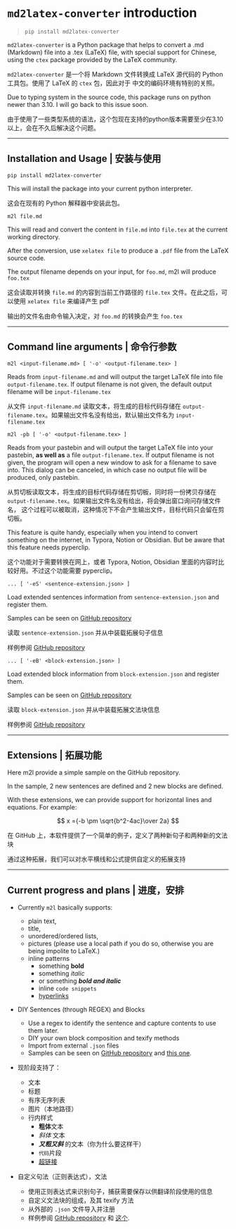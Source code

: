 # `md2latex-converter` introduction 

> `pip install md2latex-converter`

`md2latex-converter` is a Python package that helps
to convert a .md (Markdown) file into a .tex (LaTeX)
file, with special support for Chinese, using the `ctex`
package provided by the LaTeX community.

`md2latex-converter` 是一个将 Markdown 文件转换成 LaTeX 
源代码的 Python 工具包。使用了 LaTeX 的 `ctex` 包，因此对于
中文的编码环境有特别的关照。

Due to typing system in the source code, this package runs on python newer than 3.10. I will go back to this issue soon.

由于使用了一些类型系统的语法，这个包现在支持的python版本需要至少在3.10以上，会在不久后解决这个问题。

---

## Installation and Usage | 安装与使用

`pip install md2latex-converter`

This will install the package into your current python interpreter. 

这会在现有的 Python 解释器中安装此包。

`m2l file.md`

This will read and convert the content in `file.md` into `file.tex` at the current working directory. 

After the conversion, use `xelatex file` to produce a `.pdf` file from the LaTeX source code.

The output filename depends on your input, for `foo.md`, m2l will produce `foo.tex`

这会读取并转换 `file.md` 的内容到当前工作路径的 `file.tex` 文件。在此之后，可以使用 `xelatex file` 来编译产生 pdf

输出的文件名由命令输入决定，对 `foo.md` 的转换会产生 `foo.tex`

---

## Command line arguments | 命令行参数

`m2l <input-filename.md> [ '-o' <output-filename.tex> ]`

Reads from `input-filename.md` and will output the target LaTeX file into file `output-filename.tex`. If output filename
is not given, the default output filename will be `input-filename.tex`

从文件 `input-filename.md` 读取文本，将生成的目标代码存储在 `output-filename.tex`。如果输出文件名没有给出，默认输出文件名为 `input-filename.tex`

`m2l -pb [ '-o' <output-filename.tex> ]`

Reads from your pastebin and will output the target LaTeX file into your pastebin, **as well as** a file 
`output-filename.tex`. If output filename is not given, the program will open a new window to ask for a filename to save
into. This dialog can be canceled, in which case no output file will be produced, only pastebin.

从剪切板读取文本，将生成的目标代码存储在剪切板，同时将一份拷贝存储在 `output-filename.tex`。如果输出文件名没有给出，将会弹出窗口询问存储文件名，
这个过程可以被取消，这种情况下不会产生输出文件，目标代码只会留在剪切板。

This feature is quite handy, especially when you intend to convert something on the internet, in Typora, Notion or Obsidian. 
But be aware that this feature needs pyperclip.

这个功能对于需要转换在网上，或者 Typora, Notion, Obsidian 里面的内容时比较好用。不过这个功能需要 pyperclip。

`... [ '-eS' <sentence-extension.json> ]`

Load extended sentences information from `sentence-extension.json` and register them.

Samples can be seen on [GitHub repository](https://github.com/TrickEye/md2latex-converter/blob/master/sentence_extension.json)

读取 `sentence-extension.json` 并从中装载拓展句子信息

样例参阅 [GitHub repository](https://github.com/TrickEye/md2latex-converter/blob/master/sentence_extension.json)


`... [ '-eB' <block-extension.json> ]`

Load extended block information from `block-extension.json` and register them.

Samples can be seen on [GitHub repository](https://github.com/TrickEye/md2latex-converter/blob/master/block_extension.json)

读取 `block-extension.json` 并从中装载拓展文法块信息

样例参阅 [GitHub repository](https://github.com/TrickEye/md2latex-converter/blob/master/sentence_extension.json)

---

## Extensions | 拓展功能

Here m2l provide a simple sample on the GitHub repository. 

In the sample, 2 new sentences are defined and 2 new blocks are defined.

With these extensions, we can provide support for horizontal lines and equations. For example:

$$
x ={-b \pm \sqrt{b^2-4ac}\over 2a}
$$

在 GitHub 上，本软件提供了一个简单的例子，定义了两种新句子和两种新的文法块

通过这种拓展，我们可以对水平横线和公式提供自定义的拓展支持

---

## Current progress and plans | 进度，安排

- Currently `m2l` basically supports:
  - plain text, 
  - title, 
  - unordered/ordered lists,
  - pictures (please use a local path if you do so, otherwise you are being impolite to LaTeX.)
  - inline patterns
    - something **bold**
    - something _italic_
    - or something **_bold and italic_**
    - inline `code snippets`
    - [hyperlinks](https://http.cat/404)
- DIY Sentences (through REGEX) and Blocks
  - Use a regex to identify the sentence and capture contents to use them later.
  - DIY your own block composition and texify methods
  - Import from external `.json` files
  - Samples can be seen on [GitHub repository](https://github.com/TrickEye/md2latex-converter/blob/master/block_extensions.json) and [this one](https://github.com/TrickEye/md2latex-converter/blob/master/sentence_extensions.json).


- 现阶段支持了：
  - 文本
  - 标题
  - 有序无序列表
  - 图片（本地路径）
  - 行内样式
    - **粗体**文本
    - _斜体_ 文本
    - **_又粗又斜_** 的文本（你为什么要这样干）
    - `代码`片段
    - [超链接](https://http.cat/404)
- 自定义句法（正则表达式），文法
  - 使用正则表达式来识别句子，捕获需要保存以供翻译阶段使用的信息
  - 自定义文法块的组成，及其 texify 方法
  - 从外部的 `.json` 文件导入并注册
  - 样例参阅 [GitHub repository](https://github.com/TrickEye/md2latex-converter/blob/master/block_extensions.json) 和 [这个](https://github.com/TrickEye/md2latex-converter/blob/master/sentence_extensions.json).
